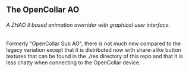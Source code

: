 ## The OpenCollar AO

###### A ZHAO II based animation overrider with graphical user interface.

Formerly "OpenCollar Sub AO", there is not much new compared to the legacy variation except that it is distributed now with share-alike button textures that can be found in the ./res directory of this repo and that it is less chatty when connecting to the OpenCollar device.
